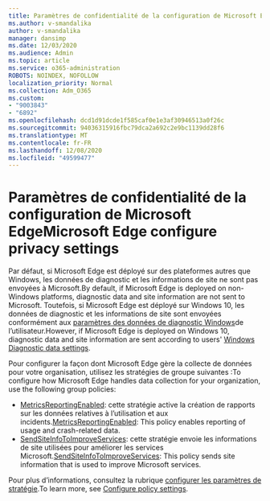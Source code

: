 ```yaml
---
title: Paramètres de confidentialité de la configuration de Microsoft Edge
ms.author: v-smandalika
author: v-smandalika
manager: dansimp
ms.date: 12/03/2020
ms.audience: Admin
ms.topic: article
ms.service: o365-administration
ROBOTS: NOINDEX, NOFOLLOW
localization_priority: Normal
ms.collection: Adm_O365
ms.custom:
- "9003843"
- "6892"
ms.openlocfilehash: dcd1d91dcde1f585caf0e1e3af30946513a0f26c
ms.sourcegitcommit: 94036315916fbc79dca2a692c2e9bc1139dd28f6
ms.translationtype: MT
ms.contentlocale: fr-FR
ms.lasthandoff: 12/08/2020
ms.locfileid: "49599477"
---
```

# <a name="microsoft-edge-configure-privacy-settings"></a><span data-ttu-id="84c8d-102">Paramètres de confidentialité de la configuration de Microsoft Edge</span><span class="sxs-lookup"><span data-stu-id="84c8d-102">Microsoft Edge configure privacy settings</span></span>

<span data-ttu-id="84c8d-103">Par défaut, si Microsoft Edge est déployé sur des plateformes autres que Windows, les données de diagnostic et les informations de site ne sont pas envoyées à Microsoft.</span><span class="sxs-lookup"><span data-stu-id="84c8d-103">By default, if Microsoft Edge is deployed on non-Windows platforms, diagnostic data and site information are not sent to Microsoft.</span></span> <span data-ttu-id="84c8d-104">Toutefois, si Microsoft Edge est déployé sur Windows 10, les données de diagnostic et les informations de site sont envoyées conformément aux [paramètres des données de diagnostic Windows](https://docs.microsoft.com/windows/privacy/configure-windows-diagnostic-data-in-your-organization)de l’utilisateur.</span><span class="sxs-lookup"><span data-stu-id="84c8d-104">However, if Microsoft Edge is deployed on Windows 10, diagnostic data and site information are sent according to users' [Windows Diagnostic data settings](https://docs.microsoft.com/windows/privacy/configure-windows-diagnostic-data-in-your-organization).</span></span>

<span data-ttu-id="84c8d-105">Pour configurer la façon dont Microsoft Edge gère la collecte de données pour votre organisation, utilisez les stratégies de groupe suivantes :</span><span class="sxs-lookup"><span data-stu-id="84c8d-105">To configure how Microsoft Edge handles data collection for your organization, use the following group policies:</span></span>
- <span data-ttu-id="84c8d-106">[MetricsReportingEnabled](https://docs.microsoft.com/DeployEdge/microsoft-edge-policies#metricsreportingenabled): cette stratégie active la création de rapports sur les données relatives à l’utilisation et aux incidents.</span><span class="sxs-lookup"><span data-stu-id="84c8d-106">[MetricsReportingEnabled](https://docs.microsoft.com/DeployEdge/microsoft-edge-policies#metricsreportingenabled): This policy enables reporting of usage and crash-related data.</span></span>
- <span data-ttu-id="84c8d-107">[SendSiteInfoToImproveServices](https://docs.microsoft.com/DeployEdge/microsoft-edge-policies#sendsiteinfotoimproveservices): cette stratégie envoie les informations de site utilisées pour améliorer les services Microsoft.</span><span class="sxs-lookup"><span data-stu-id="84c8d-107">[SendSiteInfoToImproveServices](https://docs.microsoft.com/DeployEdge/microsoft-edge-policies#sendsiteinfotoimproveservices): This policy sends site information that is used to improve Microsoft services.</span></span>

<span data-ttu-id="84c8d-108">Pour plus d’informations, consultez la rubrique [configurer les paramètres de stratégie](https://docs.microsoft.com/deployedge/microsoft-edge-enterprise-privacy-settings#configure-policy-settings).</span><span class="sxs-lookup"><span data-stu-id="84c8d-108">To learn more, see [Configure policy settings](https://docs.microsoft.com/deployedge/microsoft-edge-enterprise-privacy-settings#configure-policy-settings).</span></span>